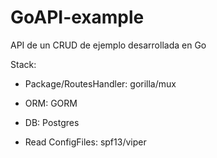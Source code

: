 # GoAPI-example
API de un CRUD de ejemplo desarrollada en Go

Stack:

- Package/RoutesHandler: gorilla/mux

- ORM: GORM

- DB: Postgres

- Read ConfigFiles: spf13/viper
